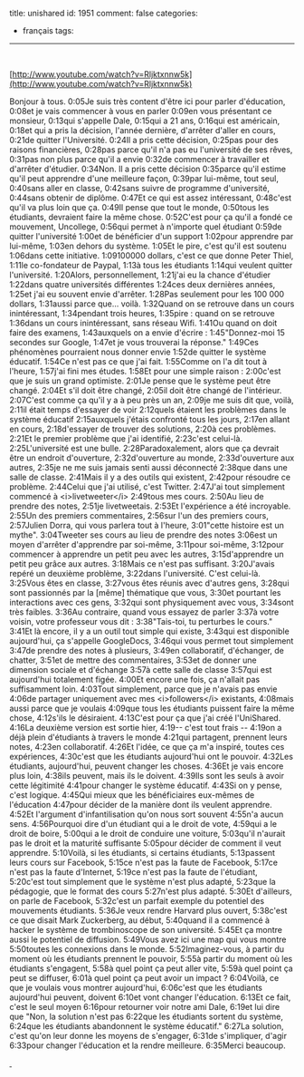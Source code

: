 title: unishared
id: 1951
comment: false
categories:
  - français
tags:
---

&nbsp;

[http://www.youtube.com/watch?v=Rljktxnnw5k](http://www.youtube.com/watch?v=Rljktxnnw5k)

Bonjour à tous.
0:05Je suis très content d'être ici pour parler d'éducation,
0:08et je vais commencer à vous en parler
0:09en vous présentant ce monsieur,
0:13qui s'appelle Dale,
0:15qui a 21 ans,
0:16qui est américain,
0:18et qui a pris la décision, l'année dernière, d'arrêter d'aller en cours,
0:21de quitter l'Université.
0:24Il a pris cette décision,
0:25pas pour des raisons financières,
0:28pas parce qu'il n'a pas eu l'université de ses rêves,
0:31pas non plus parce qu'il a envie
0:32de commencer à travailler et d'arrêter d'étudier.
0:34Non. Il a pris cette décision
0:35parce qu'il estime qu'il peut apprendre d'une meilleure façon,
0:39par lui-même, tout seul,
0:40sans aller en classe,
0:42sans suivre de programme d'université,
0:44sans obtenir de diplôme.
0:47Et ce qui est assez intéressant,
0:48c'est qu'il va plus loin que ça.
0:49Il pense que tout le monde,
0:50tous les étudiants, devraient faire la même chose.
0:52C'est pour ça qu'il a fondé ce mouvement, Uncollege,
0:56qui permet à n'importe quel étudiant
0:59de quitter l'université
1:00et de bénéficier d'un support
1:02pour apprendre par lui-même,
1:03en dehors du système.
1:05Et le pire, c'est qu'il est soutenu
1:06dans cette initiative.
1:09100000 dollars, c'est ce que donne Peter Thiel,
1:11le co-fondateur de Paypal,
1:13à tous les étudiants
1:14qui veulent quitter l'université.
1:20Alors, personnellement,
1:21j'ai eu la chance d'étudier
1:22dans quatre universités différentes
1:24ces deux dernières années,
1:25et j'ai eu souvent envie d'arrêter.
1:28Pas seulement pour les 100 000 dollars,
1:31aussi parce que... voilà.
1:32Quand on se retrouve dans un cours inintéressant,
1:34pendant trois heures,
1:35pire : quand on se retrouve
1:36dans un cours inintéressant, sans réseau Wifi.
1:41Ou quand on doit faire des examens,
1:43auxquels on a envie d'écrire :
1:45"Donnez-moi 15 secondes sur Google,
1:47et je vous trouverai la réponse."
1:49Ces phénomènes pourraient nous donner envie
1:52de quitter le système éducatif.
1:54Ce n'est pas ce que j'ai fait.
1:55Comme on l'a dit tout à l'heure,
1:57j'ai fini mes études.
1:58Et pour une simple raison :
2:00c'est que je suis un grand optimiste.
2:01Je pense que le système peut être changé.
2:04Et s'il doit être changé,
2:05il doit être changé de l'intérieur.
2:07C'est comme ça qu'il y a à peu près un an,
2:09je me suis dit que, voilà,
2:11il était temps d'essayer de voir
2:12quels étaient les problèmes dans le système éducatif
2:15auxquels j'étais confronté tous les jours,
2:17en allant en cours,
2:18d'essayer de trouver des solutions,
2:20à ces problèmes.
2:21Et le premier problème que j'ai identifié,
2:23c'est celui-là.
2:25L'université est une bulle.
2:28Paradoxalement, alors que ça devrait être un endroit d'ouverture,
2:32d'ouverture au monde,
2:33d'ouverture aux autres,
2:35je ne me suis jamais senti aussi déconnecté
2:38que dans une salle de classe.
2:41Mais il y a des outils qui existent,
2:42pour résoudre ce problème.
2:44Celui que j'ai utilisé, c'est Twitter.
2:47J'ai tout simplement commencé à &lt;i&gt;livetweeter&lt;/i&gt;
2:49tous mes cours.
2:50Au lieu de prendre des notes,
2:51je livetweetais.
2:53Et l'expérience a été incroyable.
2:55Un des premiers commentaires,
2:56sur l'un des premiers cours,
2:57Julien Dorra, qui vous parlera tout à l'heure,
3:01"cette histoire est un mythe".
3:04Tweeter ses cours au lieu de prendre des notes
3:06est un moyen d'arrêter d'apprendre par soi-même,
3:11pour soi-même,
3:12pour commencer à apprendre un petit peu avec les autres,
3:15d'apprendre un petit peu grâce aux autres.
3:18Mais ce n'est pas suffisant.
3:20J'avais repéré un deuxième problème,
3:22dans l'université. C'est celui-là.
3:25Vous êtes en classe,
3:27vous êtes réunis avec d'autres gens,
3:28qui sont passionnés par la [même] thématique que vous,
3:30et pourtant les interactions avec ces gens,
3:32qui sont physiquement avec vous,
3:34sont très faibles.
3:36Au contraire, quand vous essayez de parler
3:37à votre voisin, votre professeur vous dit :
3:38"Tais-toi, tu perturbes le cours."
3:41Et là encore, il y a un outil tout simple qui existe,
3:43qui est disponible aujourd'hui, ça s'appelle GoogleDocs,
3:46qui vous permet tout simplement
3:47de prendre des notes à plusieurs,
3:49en collaboratif, d'échanger, de chatter,
3:51et de mettre des commentaires,
3:53et de donner une dimension sociale et d'échange
3:57à cette salle de classe
3:57qui est aujourd'hui totalement figée.
4:00Et encore une fois, ça n'allait pas suffisamment loin.
4:03Tout simplement, parce que je n'avais pas envie
4:06de partager uniquement avec mes &lt;i&gt;followers&lt;/i&gt; existants,
4:08mais aussi parce que je voulais
4:09que tous les étudiants puissent faire la même chose,
4:12s'ils le désiraient.
4:13C'est pour ça que j'ai créé l'UniShared.
4:16La deuxième version est sortie hier,
4:19-- c'est tout frais --
4:19on a déjà plein d'étudiants à travers le monde
4:21qui partagent, prennent leurs notes,
4:23en collaboratif.
4:26Et l'idée, ce que ça m'a inspiré, toutes ces expériences,
4:30c'est que les étudiants aujourd'hui ont le pouvoir.
4:32Les étudiants, aujourd'hui, peuvent changer les choses.
4:36Et je vais encore plus loin,
4:38ils peuvent, mais ils le doivent.
4:39Ils sont les seuls à avoir cette légitimité
4:41pour changer le système éducatif.
4:43Si on y pense, c'est logique.
4:45Qui mieux que les bénéficiaires eux-mêmes de l'éducation
4:47pour décider de la manière dont ils veulent apprendre.
4:52Et l'argument d'infantilisation qu'on nous sort souvent
4:55n'a aucun sens.
4:56Pourquoi dire d'un étudiant qui a le droit de vote,
4:59qui a le droit de boire,
5:00qui a le droit de conduire une voiture,
5:03qu'il n'aurait pas le droit et la maturité suffisante
5:05pour décider de comment il veut apprendre.
5:10Voilà, si les étudiants, si certains étudiants,
5:13passent leurs cours sur Facebook,
5:15ce n'est pas la faute de Facebook,
5:17ce n'est pas la faute d'Internet,
5:19ce n'est pas la faute de l'étudiant,
5:20c'est tout simplement que le système n'est plus adapté,
5:23que la pédagogie, que le format des cours
5:27n'est plus adapté.
5:30Et d'ailleurs, on parle de Facebook,
5:32c'est un parfait exemple du potentiel des mouvements étudiants.
5:36Je veux rendre Harvard plus ouvert,
5:38c'est ce que disait Mark Zuckerberg, au début,
5:40quand il a commencé à hacker le système de trombinoscope de son université.
5:45Et ça montre aussi le potentiel de diffusion.
5:49Vous avez ici une map qui vous montre
5:50toutes les connexions dans le monde.
5:52Imaginez-vous, à partir du moment où les étudiants prennent le pouvoir,
5:55à partir du moment où les étudiants s'engagent,
5:58à quel point ça peut aller vite,
5:59à quel point ça peut se diffuser,
6:01à quel point ça peut avoir un impact ?
6:04Voilà, ce que je voulais vous montrer aujourd'hui,
6:06c'est que les étudiants aujourd'hui peuvent, doivent
6:10et vont changer l'éducation.
6:13Et ce fait, c'est le seul moyen
6:16pour retourner voir notre ami Dale,
6:19et lui dire que "Non, la solution n'est pas
6:22que les étudiants sortent du système,
6:24que les étudiants abandonnent le système éducatif."
6:27La solution, c'est qu'on leur donne les moyens de s'engager,
6:31de s'impliquer, d'agir
6:33pour changer l'éducation et la rendre meilleure.
6:35Merci beaucoup.

[ ](http://www.imaginek12.com/)